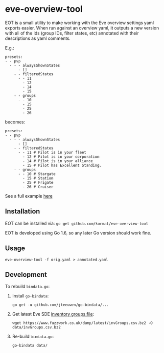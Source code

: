 # eve-overview-tool

EOT is a small utility to make working with the Eve overview settings yaml
exports easier. When run against an overview yaml, it outputs a new version
with all of the Ids (group IDs, filter states, etc) annotated with their
descriptions as yaml comments.

E.g.:
```
presets:
- - pvp
  - - - alwaysShownStates
      - []
    - - filteredStates
      - - 11
        - 12
        - 14
        - 15
    - - groups
      - - 10
        - 15
        - 25
        - 26
```
becomes:
```
presets:
- - pvp
  - - - alwaysShownStates
      - []
    - - filteredStates
      - - 11 # Pilot is in your fleet
        - 12 # Pilot is in your corporation
        - 14 # Pilot is in your alliance
        - 15 # Pilot has Excellent Standing.
    - - groups
      - - 10 # Stargate
        - 15 # Station
        - 25 # Frigate
        - 26 # Cruiser
```
See a full example [here](https://gist.github.com/kormat/098d3890015f4a5a81d0cd39ea5270d7)

## Installation

EOT can be installed via:
`go get github.com/kormat/eve-overview-tool`

EOT is developed using Go 1.6, so any later Go version should work fine.

## Usage

```
eve-overview-tool -f orig.yaml > annotated.yaml
```

## Development

To rebuild `bindata.go`:
1. Install `go-bindata`:
   ```
   go get -u github.com/jteeuwen/go-bindata/...
   ```
1. Get latest Eve SDE [inventory groups file](https://www.fuzzwork.co.uk/dump/latest/invGroups.csv.bz2):
   ```
   wget https://www.fuzzwork.co.uk/dump/latest/invGroups.csv.bz2 -O data/invGroups.csv.bz2
   ```
1. Re-build `bindata.go`:
   ```
   go-bindata data/
   ```
